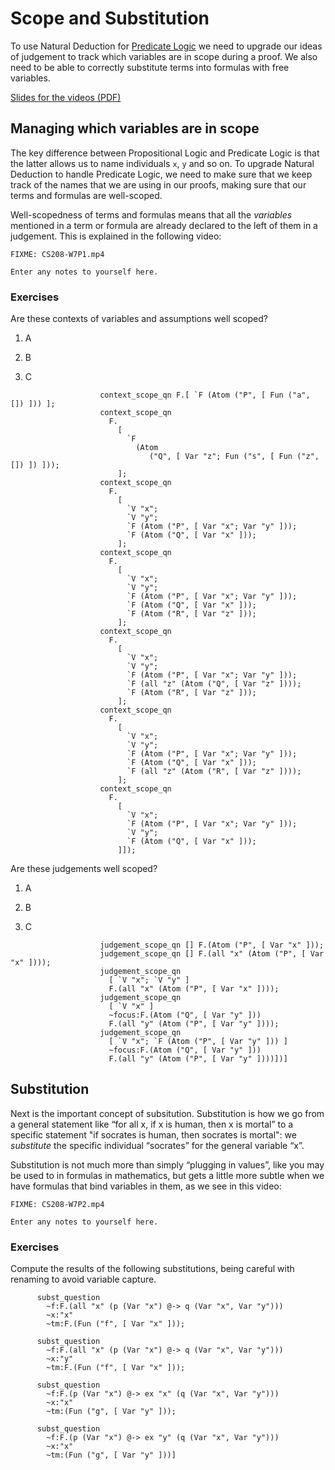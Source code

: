 # Scope and Substitution

To use Natural Deduction for [Predicate Logic](pred-logic-intro.html) we need to upgrade our ideas of judgement to track which variables are in scope during a proof. We also need to be able to correctly substitute terms into formulas with free variables.

[Slides for the videos (PDF)](week07-slides.pdf)

## Managing which variables are in scope

The key difference between Propositional Logic and Predicate Logic is that the latter allows us to name individuals `x`, `y` and so on. To upgrade Natural Deduction to handle Predicate Logic, we need to make sure that we keep track of the names that we are using in our proofs, making sure that our terms and formulas are well-scoped.

Well-scopedness of terms and formulas means that all the *variables* mentioned in a term or formula are already declared to the left of them in a judgement. This is explained in the following video:

```
FIXME: CS208-W7P1.mp4
```

```textbox
Enter any notes to yourself here.
```

### Exercises

Are these contexts of variables and assumptions well scoped?

1. A

2. B

3. C

```
                    context_scope_qn F.[ `F (Atom ("P", [ Fun ("a", []) ])) ];
                    context_scope_qn
                      F.
                        [
                          `F
                            (Atom
                               ("Q", [ Var "z"; Fun ("s", [ Fun ("z", []) ]) ]));
                        ];
                    context_scope_qn
                      F.
                        [
                          `V "x";
                          `V "y";
                          `F (Atom ("P", [ Var "x"; Var "y" ]));
                          `F (Atom ("Q", [ Var "x" ]));
                        ];
                    context_scope_qn
                      F.
                        [
                          `V "x";
                          `V "y";
                          `F (Atom ("P", [ Var "x"; Var "y" ]));
                          `F (Atom ("Q", [ Var "x" ]));
                          `F (Atom ("R", [ Var "z" ]));
                        ];
                    context_scope_qn
                      F.
                        [
                          `V "x";
                          `V "y";
                          `F (Atom ("P", [ Var "x"; Var "y" ]));
                          `F (all "z" (Atom ("Q", [ Var "z" ])));
                          `F (Atom ("R", [ Var "z" ]));
                        ];
                    context_scope_qn
                      F.
                        [
                          `V "x";
                          `V "y";
                          `F (Atom ("P", [ Var "x"; Var "y" ]));
                          `F (Atom ("Q", [ Var "x" ]));
                          `F (all "z" (Atom ("R", [ Var "z" ])));
                        ];
                    context_scope_qn
                      F.
                        [
                          `V "x";
                          `F (Atom ("P", [ Var "x"; Var "y" ]));
                          `V "y";
                          `F (Atom ("Q", [ Var "x" ]));
                        ]]);
```

Are these judgements well scoped?

1. A

2. B

3. C

```
                    judgement_scope_qn [] F.(Atom ("P", [ Var "x" ]));
                    judgement_scope_qn [] F.(all "x" (Atom ("P", [ Var "x" ])));
                    judgement_scope_qn
                      [ `V "x"; `V "y" ]
                      F.(all "x" (Atom ("P", [ Var "x" ])));
                    judgement_scope_qn
                      [ `V "x" ]
                      ~focus:F.(Atom ("Q", [ Var "y" ]))
                      F.(all "y" (Atom ("P", [ Var "y" ])));
                    judgement_scope_qn
                      [ `V "x"; `F (Atom ("P", [ Var "y" ])) ]
                      ~focus:F.(Atom ("Q", [ Var "y" ]))
                      F.(all "y" (Atom ("P", [ Var "y" ])))])]
```

## Substitution

Next is the important concept of subsitution. Substitution is how we go from a general statement like “for all x, if x is human, then x is mortal” to a specific statement "if socrates is human, then socrates is mortal": we *substitute* the specific individual “socrates” for the general variable “x”.

Substitution is not much more than simply “plugging in values”, like you may be used to in formulas in mathematics, but gets a little more subtle when we have formulas that bind variables in them, as we see in this video:

```
FIXME: CS208-W7P2.mp4
```

```textbox
Enter any notes to yourself here.
```

### Exercises

Compute the results of the following substitutions, being careful with renaming to avoid variable capture.

```
      subst_question
        ~f:F.(all "x" (p (Var "x") @-> q (Var "x", Var "y")))
        ~x:"x"
        ~tm:F.(Fun ("f", [ Var "x" ]));

      subst_question
        ~f:F.(all "x" (p (Var "x") @-> q (Var "x", Var "y")))
        ~x:"y"
        ~tm:F.(Fun ("f", [ Var "x" ]));

      subst_question
        ~f:F.(p (Var "x") @-> ex "x" (q (Var "x", Var "y")))
        ~x:"x"
        ~tm:(Fun ("g", [ Var "y" ]));

      subst_question
        ~f:F.(p (Var "x") @-> ex "y" (q (Var "x", Var "y")))
        ~x:"x"
        ~tm:(Fun ("g", [ Var "y" ]))]
```
